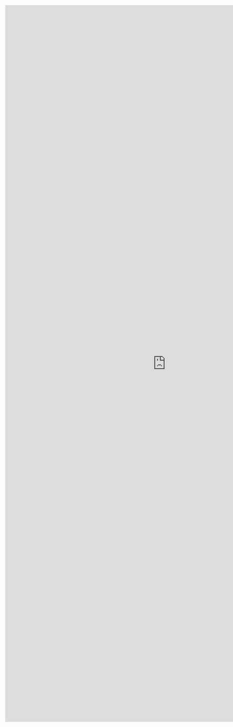 <iframe allowtransparency="true" frameborder="0" scrolling="no" src="http://udsfoundation.webs.com/tools" style="border: none; height: 2300px; width: 1030px;"> </iframe>
